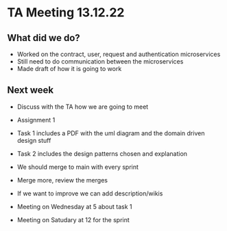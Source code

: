 # TA Meeting 13.12.22

## What did we do?
- Worked on the contract, user, request and authentication microservices
- Still need to do communication between the microservices
- Made draft of how it is going to work

## Next week
- Discuss with the TA how we are going to meet
- Assignment 1
- Task 1 includes a PDF with the uml diagram and the domain driven design stuff
- Task 2 includes the design patterns chosen and explanation

- We should merge to main with every sprint
- Merge more, review the merges
- If we want to improve we can add description/wikis
- Meeting on Wednesday at 5 about task 1
- Meeting on Satudary at 12 for the sprint
